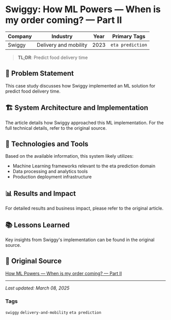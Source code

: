 # Swiggy: How ML Powers — When is my order coming? — Part II

| Company | Industry | Year | Primary Tags | 
|---------|----------|------|--------------|
| Swiggy | Delivery and mobility | 2023 | `eta prediction` |

> **TL;DR**: Predict food delivery time

## 📝 Problem Statement

This case study discusses how Swiggy implemented an ML solution for predict food delivery time.

## 🏗️ System Architecture and Implementation

The article details how Swiggy approached this ML implementation. For the full technical details, refer to the original source.

## 🔧 Technologies and Tools

Based on the available information, this system likely utilizes:

- Machine Learning frameworks relevant to the eta prediction domain
- Data processing and analytics tools
- Production deployment infrastructure

## 📊 Results and Impact

For detailed results and business impact, please refer to the original article.

## 📚 Lessons Learned

Key insights from Swiggy's implementation can be found in the original source.

## 🔗 Original Source

[How ML Powers — When is my order coming? — Part II](https://bytes.swiggy.com/how-ml-powers-when-is-my-order-coming-part-ii-eae83575e3a9)

---

*Last updated: March 08, 2025*

### Tags

`swiggy` `delivery-and-mobility` `eta prediction`
